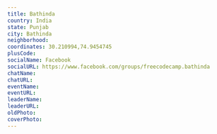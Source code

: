 ```yaml
---
title: Bathinda
country: India
state: Punjab
city: Bathinda
neighborhood: 
coordinates: 30.210994,74.9454745
plusCode:
socialName: Facebook
socialURL: https://www.facebook.com/groups/freecodecamp.bathinda
chatName:
chatURL:
eventName:
eventURL:
leaderName:
leaderURL:
oldPhoto: 
coverPhoto:
---
```

